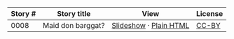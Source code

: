 Story # | Story title | View | License
-------- | -----------  |:-------:| -------
0008 | Maid don barggat? | <a href="https://global-asp.github.io/stories/se/0008_maid-don-barggat_slides.html" target="_blank">Slideshow</a> · [Plain HTML](https://global-asp.github.io/stories/se/0008_maid-don-barggat.html) | [CC-BY](https://creativecommons.org/licenses/by/3.0/)
